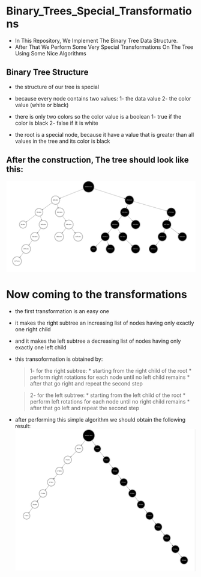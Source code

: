# Binary_Trees_Special_Transformations

* In This Repository, We Implement The Binary Tree Data Structure.
* After That We Perform Some Very Special Transformations On The Tree Using Some Nice Algorithms

## Binary Tree Structure

* the structure of our tree is special
* because every node contains two values:
    1- the data value
    2- the color value (white or black)

* there is only two colors so the color value is a boolean
    1- true if the color is black
    2- false if it is white

* the root is a special node, because it have a value that is greater than all values in the tree and its color is black



## After the construction, The tree should look like this:

![tree](./out/tree.jpg)


# Now coming to the transformations

* the first transformation is an easy one
* it makes the right subtree an increasing list of nodes having only exactly one right child
* and it makes the left subtree a decreasing list of nodes having only exactly one left child
* this transoformation is obtained by:
    >1- for the right subtree:
        * starting from the right child of the root
        * perform right rotations for each node until no left child remains
        * after that go right and repeat the second step
    
    >2- for the left subtree:
        * starting from the left child of the root
        * perform left rotations for each node until no right child remains
        * after that go left and repeat the second step

    
* after performing this simple algorithm we should obtain the following result:
![first](./out/first_transformation.jpg)
